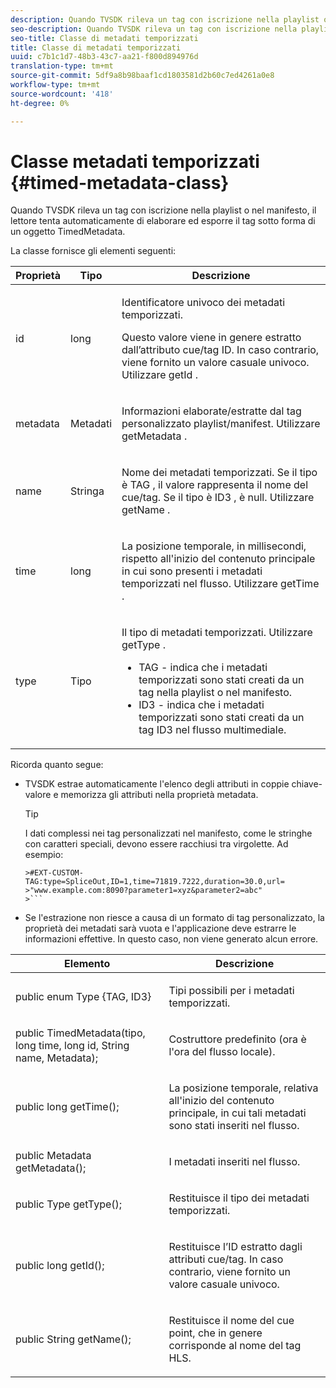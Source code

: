 ```yaml
---
description: Quando TVSDK rileva un tag con iscrizione nella playlist o nel manifesto, il lettore tenta automaticamente di elaborare ed esporre il tag sotto forma di un oggetto TimedMetadata.
seo-description: Quando TVSDK rileva un tag con iscrizione nella playlist o nel manifesto, il lettore tenta automaticamente di elaborare ed esporre il tag sotto forma di un oggetto TimedMetadata.
seo-title: Classe di metadati temporizzati
title: Classe di metadati temporizzati
uuid: c7b1c1d7-48b3-43c7-aa21-f800d894976d
translation-type: tm+mt
source-git-commit: 5df9a8b98baaf1cd1803581d2b60c7ed4261a0e8
workflow-type: tm+mt
source-wordcount: '418'
ht-degree: 0%

---
```



# Classe metadati temporizzati {#timed-metadata-class}

Quando TVSDK rileva un tag con iscrizione nella playlist o nel manifesto, il lettore tenta automaticamente di elaborare ed esporre il tag sotto forma di un oggetto TimedMetadata.

La classe fornisce gli elementi seguenti:

<table id="table_FFC56AC5B1E04DA99C9309C0223ABA90"> 
 <thead> 
  <tr> 
   <th colname="col1" class="entry"><b> Proprietà </b></th> 
   <th colname="col02" class="entry"> <b> Tipo  </b></th> 
   <th colname="col2" class="entry"> <b> Descrizione  </b> </th> 
  </tr> 
 </thead>
 <tbody> 
  <tr> 
   <td colname="col1"> <span class="codeph"> id  </span> </td> 
   <td colname="col02"> long </td> 
   <td colname="col2"> <p>Identificatore univoco dei metadati temporizzati. </p> <p>Questo valore viene in genere estratto dall’attributo cue/tag ID. In caso contrario, viene fornito un valore casuale univoco. Utilizzare <span class="codeph"> getId </span>. </p> </td> 
  </tr> 
  <tr> 
   <td colname="col1"> <span class="codeph"> metadata  </span> </td> 
   <td colname="col02"> Metadati </td> 
   <td colname="col2"> <p>Informazioni elaborate/estratte dal tag personalizzato playlist/manifest. Utilizzare <span class="codeph"> getMetadata </span>. </p> </td> 
  </tr> 
  <tr> 
   <td colname="col1"> <span class="codeph"> name </span> </td> 
   <td colname="col02"> Stringa </td> 
   <td colname="col2"> <p>Nome dei metadati temporizzati. Se il tipo è <span class="codeph"> TAG </span>, il valore rappresenta il nome del cue/tag. Se il tipo è <span class="codeph"> ID3 </span>, è null. Utilizzare <span class="codeph"> getName </span>. </p> </td> 
  </tr> 
  <tr> 
   <td colname="col1"> <span class="codeph"> time  </span> </td> 
   <td colname="col02"> long </td> 
   <td colname="col2"> <p>La posizione temporale, in millisecondi, rispetto all'inizio del contenuto principale in cui sono presenti i metadati temporizzati nel flusso. Utilizzare <span class="codeph"> getTime </span>. </p> </td> 
  </tr> 
  <tr> 
   <td colname="col1"> <span class="codeph"> type  </span> </td> 
   <td colname="col02"> Tipo </td> 
   <td colname="col2"> <p>Il tipo di metadati temporizzati. Utilizzare <span class="codeph"> getType </span>. 
     <ul id="ul_70FBFB33E9F846D8B38592560CCE9560"> 
      <li id="li_739D30561BFB4D9B97DF212E4880BA2C">TAG - indica che i metadati temporizzati sono stati creati da un tag nella playlist o nel manifesto. </li> 
      <li id="li_E785E1DEF1CC4D9DBE7764E5D05EFAFC">ID3 - indica che i metadati temporizzati sono stati creati da un tag ID3 nel flusso multimediale. </li> 
     </ul> </p> </td> 
  </tr> 
 </tbody> 
</table>

<!--<a id="section_737CC47997F74F80A3C5C6171ADE120E"></a>-->

Ricorda quanto segue:

* TVSDK estrae automaticamente l&#39;elenco degli attributi in coppie chiave-valore e memorizza gli attributi nella proprietà metadata.

   >[!TIP]
   >
   >I dati complessi nei tag personalizzati nel manifesto, come le stringhe con caratteri speciali, devono essere racchiusi tra virgolette. Ad esempio:
   >
   >
   ```
   >#EXT-CUSTOM-TAG:type=SpliceOut,ID=1,time=71819.7222,duration=30.0,url= 
   >"www.example.com:8090?parameter1=xyz&parameter2=abc"
   >```

* Se l&#39;estrazione non riesce a causa di un formato di tag personalizzato, la proprietà dei metadati sarà vuota e l&#39;applicazione deve estrarre le informazioni effettive. In questo caso, non viene generato alcun errore.

<table id="table_1BAE98BF23F641A3A5709EBE37B327F6"> 
 <thead> 
  <tr> 
   <th colname="col1" class="entry"> <b>Elemento  </b></th> 
   <th colname="col2" class="entry"> <b>Descrizione</b></th> 
  </tr> 
 </thead>
 <tbody> 
  <tr> 
   <td colname="col1"> <span class="codeph"> public enum Type {TAG, ID3}  </span> </td> 
   <td colname="col2"> <p>Tipi possibili per i metadati temporizzati. </p> </td> 
  </tr> 
  <tr> 
   <td colname="col1"> <span class="codeph"> public TimedMetadata(tipo, long time, long id, String name, Metadata);  </span> </td> 
   <td colname="col2"> <p>Costruttore predefinito (ora è l'ora del flusso locale). </p> </td> 
  </tr> 
  <tr> 
   <td colname="col1"> <span class="codeph"> public long getTime();  </span> </td> 
   <td colname="col2"> <p>La posizione temporale, relativa all'inizio del contenuto principale, in cui tali metadati sono stati inseriti nel flusso. </p> </td> 
  </tr> 
  <tr> 
   <td colname="col1"> <span class="codeph"> public Metadata getMetadata();  </span> </td> 
   <td colname="col2"> <p>I metadati inseriti nel flusso. </p> </td> 
  </tr> 
  <tr> 
   <td colname="col1"> <span class="codeph"> public Type getType();  </span> </td> 
   <td colname="col2"> <p>Restituisce il tipo dei metadati temporizzati. </p> </td> 
  </tr> 
  <tr> 
   <td colname="col1"> <span class="codeph"> public long getId();  </span> </td> 
   <td colname="col2"> <p>Restituisce l’ID estratto dagli attributi cue/tag. In caso contrario, viene fornito un valore casuale univoco. </p> </td> 
  </tr> 
  <tr> 
   <td colname="col1"> <span class="codeph"> public String getName();  </span> </td> 
   <td colname="col2"> <p>Restituisce il nome del cue point, che in genere corrisponde al nome del tag HLS. </p> </td> 
  </tr> 
 </tbody> 
</table>